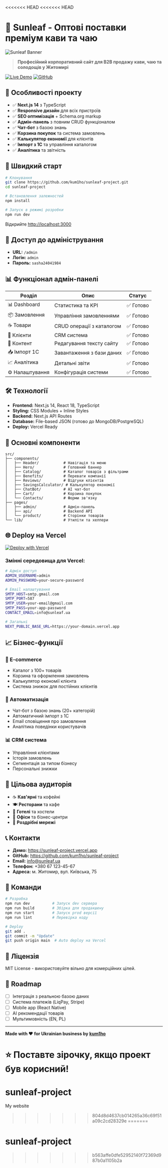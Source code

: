 <<<<<<< HEAD
<<<<<<< HEAD
# 🍃 Sunleaf - Оптові поставки преміум кави та чаю

![Sunleaf Banner](https://via.placeholder.com/1200x300/0057B7/FFD700?text=Sunleaf+Ukraine)

> **Професійний корпоративний сайт для B2B продажу кави, чаю та солодощів у Житомирі**

[![Live Demo](https://img.shields.io/badge/Live-Demo-success?style=for-the-badge)](https://sunleaf-project.vercel.app)
[![GitHub](https://img.shields.io/badge/GitHub-Repository-blue?style=for-the-badge)](https://github.com/kum1ho/sunleaf-project)

## 🌟 Особливості проекту

- ✅ **Next.js 14** з TypeScript
- ✅ **Responsive дизайн** для всіх пристроїв
- ✅ **SEO оптимізація** + Schema.org markup
- ✅ **Адмін-панель** з повним CRUD функціоналом
- ✅ **Чат-бот** з базою знань
- ✅ **Корзина покупок** та система замовлень
- ✅ **Калькулятор економії** для клієнтів
- ✅ **Імпорт з 1C** та управління каталогом
- ✅ **Аналітика** та звітність

## 🚀 Швидкий старт

```bash
# Клонування
git clone https://github.com/kum1ho/sunleaf-project.git
cd sunleaf-project

# Встановлення залежностей
npm install

# Запуск в режимі розробки
npm run dev
```

Відкрийте [http://localhost:3000](http://localhost:3000)

## 🔑 Доступ до адміністрування

- **URL:** `/admin`
- **Логін:** `admin`
- **Пароль:** `sasha24041984`

## 📊 Функціонал адмін-панелі

| Розділ          | Опис                      | Статус    |
| --------------- | ------------------------- | --------- |
| 📊 Dashboard    | Статистика та KPI         | ✅ Готово |
| 📦 Замовлення   | Управління замовленнями   | ✅ Готово |
| ☕ Товари       | CRUD операції з каталогом | ✅ Готово |
| 👥 Клієнти      | CRM система               | ✅ Готово |
| 📝 Контент      | Редагування тексту сайту  | ✅ Готово |
| 📥 Імпорт 1C    | Завантаження з бази даних | ✅ Готово |
| 📈 Аналітика    | Детальні звіти            | ✅ Готово |
| ⚙️ Налаштування | Конфігурація системи      | ✅ Готово |

## 🛠 Технології

- **Frontend:** Next.js 14, React 18, TypeScript
- **Styling:** CSS Modules + Inline Styles
- **Backend:** Next.js API Routes
- **Database:** File-based JSON (готово до MongoDB/PostgreSQL)
- **Deploy:** Vercel Ready

## 📱 Основні компоненти

```
src/
├── components/
│   ├── Header/           # Навігація та меню
│   ├── Hero/             # Головний баннер
│   ├── Catalog/          # Каталог товарів з фільтрами
│   ├── Benefits/         # Переваги компанії
│   ├── Reviews/          # Відгуки клієнтів
│   ├── SavingsCalculator/ # Калькулятор економії
│   ├── ChatBot/          # AI чат-бот
│   ├── Cart/             # Корзина покупок
│   └── Contacts/         # Форми зв'язку
├── pages/
│   ├── admin/            # Адмін-панель
│   ├── api/              # Backend API
│   └── product/          # Сторінки товарів
└── lib/                  # Утиліти та хелпери
```

## 🌐 Deploy на Vercel

[![Deploy with Vercel](https://vercel.com/button)](https://vercel.com/new/clone?repository-url=https://github.com/kum1ho/sunleaf-project)

### Змінні середовища для Vercel:

```bash
# Адмін доступ
ADMIN_USERNAME=admin
ADMIN_PASSWORD=your-secure-password

# Email налаштування
SMTP_HOST=smtp.gmail.com
SMTP_PORT=587
SMTP_USER=your-email@gmail.com
SMTP_PASS=your-app-password
CONTACT_EMAIL=info@sunleaf.ua

# Загальні
NEXT_PUBLIC_BASE_URL=https://your-domain.vercel.app
```

## 📈 Бізнес-функції

### 🛒 E-commerce

- Каталог з 100+ товарів
- Корзина та оформлення замовлень
- Калькулятор економії клієнта
- Система знижок для постійних клієнтів

### 🤖 Автоматизація

- Чат-бот з базою знань (20+ категорій)
- Автоматичний імпорт з 1C
- Email сповіщення про замовлення
- Аналітика поведінки користувачів

### 📊 CRM система

- Управління клієнтами
- Історія замовлень
- Сегментація за типом бізнесу
- Персональні знижки

## 🎯 Цільова аудиторія

- ☕ **Кав'ярні** та кофейні
- 🍽️ **Ресторани** та кафе
- 🏨 **Готелі** та хостели
- 🏢 **Офіси** та бізнес-центри
- 🏪 **Роздрібні мережі**

## 📞 Контакти

- **Демо:** https://sunleaf-project.vercel.app
- **GitHub:** https://github.com/kum1ho/sunleaf-project
- **Email:** info@sunleaf.ua
- **Телефон:** +380 67 123-45-67
- **Адреса:** м. Житомир, вул. Київська, 75

## 🔧 Команди

```bash
# Розробка
npm run dev          # Запуск dev сервера
npm run build        # Збірка для продакшену
npm run start        # Запуск prod версії
npm run lint         # Перевірка коду

# Deploy
git add .
git commit -m "Update"
git push origin main  # Auto deploy на Vercel
```

## 📄 Ліцензія

MIT License - використовуйте вільно для комерційних цілей.

## 🚀 Roadmap

- [ ] Інтеграція з реальною базою даних
- [ ] Система платежів (LiqPay, Stripe)
- [ ] Mobile app (React Native)
- [ ] AI рекомендації товарів
- [ ] Мультимовність (EN, PL)

---

**Made with ❤️ for Ukrainian business by [kum1ho](https://github.com/kum1ho)**

⭐ **Поставте зірочку, якщо проект був корисний!**
=======
# sunleaf-project
My website
>>>>>>> 804d8d4637cb014265a36c69f51a09c2cd28329e
=======
# sunleaf-project
>>>>>>> b563affe0dfe52952140f72369d987b0a1105b2a
